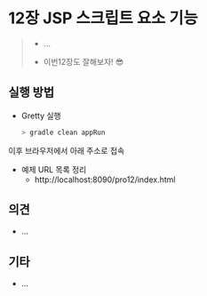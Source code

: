 # 12장 JSP 스크립트 요소 기능

> * ...
>
> * 이번12장도 잘해보자! 😎
>



## 실행 방법

* Gretty 실행
  ```bash
  > gradle clean appRun
  ```
  
  

이후 브라우저에서 아래 주소로 접속

* 예제 URL 목록 정리
  * http://localhost:8090/pro12/index.html



## 의견

* ...



## 기타

* ... 
